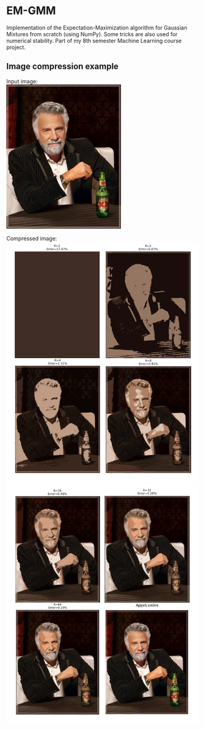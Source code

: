 # EM-GMM
Implementation of the Expectation-Maximization algorithm for Gaussian Mixtures from scratch (using NumPy). Some tricks are also used for numerical stability. Part of my 8th semester Machine Learning course project.

## Image compression example
Input image:\
<img src="./im.jpg" width="300" height="376">

Compressed image:\
<img src="./comp1.png">
<img src="./comp2.png">

